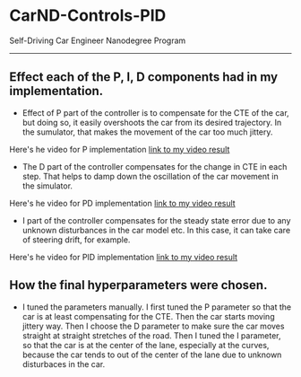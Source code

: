 # CarND-Controls-PID
Self-Driving Car Engineer Nanodegree Program

[//]: # (Image References)

[video1]: ./video_output/driving_P_control.mov "VideoP"
[video2]: ./video_output/driving_PD_control.mov "VideoPD"
[video3]: ./video_output/driving_PID_control.mov "VideoPID"

---

## Effect each of the P, I, D components had in my implementation.

* Effect of P part of the controller is to compensate for the CTE of the car, but doing so, it easily overshoots the car from its desired trajectory. In the sumulator, that makes the movement of the car too much jittery.

Here's he video for P implementation [link to my video result][video1]

* The D part of the controller compensates for the change in CTE in each step. That helps to damp down the oscillation of the car movement in the simulator.

Here's he video for PD implementation [link to my video result][video2]


* I part of the controller compensates for the steady state error due to any unknown disturbances in the car model etc. In this case, it can take care of steering drift, for example.

Here's he video for PID implementation [link to my video result][video3]

## How the final hyperparameters were chosen.

* I tuned the parameters manually. I first tuned the P parameter so that the car is at least compensating for the CTE. Then the car starts moving jittery way. Then I choose the D parameter to make sure the car moves straight at straight stretches of the road. Then I tuned the I parameter, so that the car is at the center of the lane, especially at the curves, because the car tends to out of the center of the lane due to unknown disturbaces in the car.

